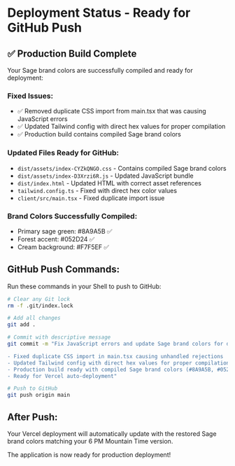 # Deployment Status - Ready for GitHub Push

## ✅ Production Build Complete
Your Sage brand colors are successfully compiled and ready for deployment:

### Fixed Issues:
- ✅ Removed duplicate CSS import from main.tsx that was causing JavaScript errors
- ✅ Updated Tailwind config with direct hex values for proper compilation
- ✅ Production build contains compiled Sage brand colors

### Updated Files Ready for GitHub:
- `dist/assets/index-CYZkQNGO.css` - Contains compiled Sage brand colors
- `dist/assets/index-D3Xrzi6R.js` - Updated JavaScript bundle
- `dist/index.html` - Updated HTML with correct asset references
- `tailwind.config.ts` - Fixed with direct hex color values
- `client/src/main.tsx` - Fixed duplicate import issue

### Brand Colors Successfully Compiled:
- Primary sage green: #8A9A5B ✅
- Forest accent: #052D24 ✅  
- Cream background: #F7F5EF ✅

## GitHub Push Commands:
Run these commands in your Shell to push to GitHub:

```bash
# Clear any Git lock
rm -f .git/index.lock

# Add all changes
git add .

# Commit with descriptive message
git commit -m "Fix JavaScript errors and update Sage brand colors for deployment

- Fixed duplicate CSS import in main.tsx causing unhandled rejections
- Updated Tailwind config with direct hex values for proper compilation
- Production build ready with compiled Sage brand colors (#8A9A5B, #052D24, #F7F5EF)
- Ready for Vercel auto-deployment"

# Push to GitHub
git push origin main
```

## After Push:
Your Vercel deployment will automatically update with the restored Sage brand colors matching your 6 PM Mountain Time version.

The application is now ready for production deployment!